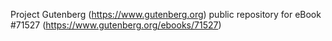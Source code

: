 Project Gutenberg (https://www.gutenberg.org) public repository
for eBook #71527 (https://www.gutenberg.org/ebooks/71527)
